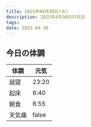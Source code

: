 ```yaml
---
title: 2025年04月30日(水)
description: 2025年4月30日の日記
tags: 
date: 2025-04-30
---
```

## 今日の体調

| 体調  | 元気    |
| --- | ----- |
| 就寝  | 23:20 |
| 起床  | 6:40  |
| 朝食  | 6:55  |
| 天気痛 | false |
